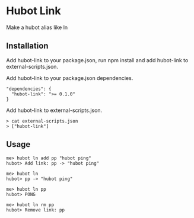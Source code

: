 # Hubot Link

Make a hubot alias like ln

## Installation

Add hubot-link to your package.json, run npm install and add hubot-link to external-scripts.json.

Add hubot-link to your package.json dependencies.

    "dependencies": {
      "hubot-link": ">= 0.1.0"
    }

Add hubot-link to external-scripts.json.

    > cat external-scripts.json
    > ["hubot-link"]

## Usage

    me> hubot ln add pp "hubot ping"
    hubot> Add link: pp -> "hubot ping"
    
    me> hubot ln
    hubot> pp -> "hubot ping"
    
    me> hubot ln pp
    hubot> PONG
    
    me> hubot ln rm pp
    hubot> Remove link: pp
